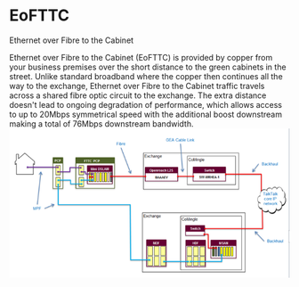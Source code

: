 # EoFTTC


Ethernet over Fibre to the Cabinet

Ethernet over Fibre to the Cabinet (EoFTTC) is provided by copper from
your business premises over the short distance to the green cabinets in
the street. Unlike standard broadband where the copper then continues
all the way to the exchange, Ethernet over Fibre to the Cabinet traffic
travels across a shared fibre optic circuit to the exchange. The extra
distance doesn't lead to ongoing degradation of performance, which
allows access to up to 20Mbps symmetrical speed with the additional
boost downstream making a total of 76Mbps downstream bandwidth.\
![](./images/15008108.png?width=481)

